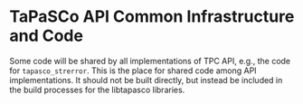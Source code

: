 TaPaSCo API Common Infrastructure and Code
==========================================
Some code will be shared by all implementations of TPC API, e.g., the code for
`tapasco_strerror`. This is the place for shared code among  API
implementations. It should not be built directly, but instead be included in the
build processes for the libtapasco libraries.
